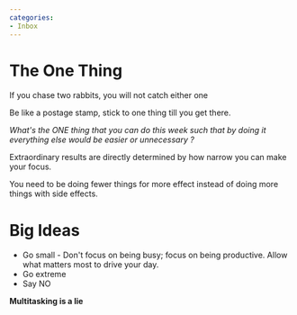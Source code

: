 ```yaml
---
categories:
- Inbox
---
```

# The One Thing

If you chase two rabbits, you will not catch either one

  

Be like a postage stamp, stick to one thing till you get there.

  

_What's the ONE thing that you can do this week such that by doing it everything else would be easier or unnecessary ?_

Extraordinary results are directly determined by how narrow you can make your focus.

  

You need to be doing fewer things for more effect instead of doing more things with side effects.

  

# Big Ideas

- Go small - Don't focus on being busy; focus on being productive. Allow what matters most to drive your day.
- Go extreme
- Say NO

  

**Multitasking is a lie**